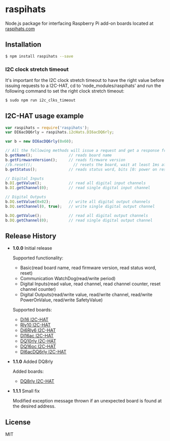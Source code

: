 # raspihats

Node.js package for interfacing Raspberry Pi add-on boards located at [raspihats.com](http://raspihats.com/)

## Installation
  ```sh
  $ npm install raspihats --save
  ```
  
### I2C clock stretch timeout
  It's important for the I2C clock stretch timeout to have the right value before issuing requests to a I2C-HAT, cd to 'node_modules/raspihats' and run the following command to set the right clock stretch timeout:
  
  ```sh
  $ sudo npm run i2c_clks_timeout
  ```

## I2C-HAT usage example

```javascript
var raspihats = require('raspihats');
var DI6acDQ6rly = raspihats.i2cHats.DI6acDQ6rly;

var b = new DI6acDQ6rly(0x60);

// All the following methods will issue a request and get a response from the board over the I2C bus.
b.getName();                // reads board name
b.getFirmwareVersion();     // reads firmware version
//b.reset();                  // resets the board, wait at least 1ms after reset before issuing another request
b.getStatus();              // reads status word, bits [0: power on reset, 1: software reset, 2: watchdog reset]

// Digital Inputs
b.DI.getValue();            // read all digital input channels
b.DI.getChannel(0);         // read single digital input channel

// Digital Outputs
b.DQ.setValue(0x02);        // write all digital output channels
b.DQ.setChannel(0, true);   // write single digital output channel

b.DQ.getValue();            // read all digital output channels
b.DQ.getChannel(0);         // read single digital output channel
```

## Release History

* **1.0.0** Initial release

  Supported functionality:
  * Basic(read board name, read firmware version, read status word, reset)
  * Communication WatchDog(read/write period)
  * Digital Inputs(read value, read channel, read channel counter, reset channel counter)
  * Digital Outputs(read/write value, read/write channel, read/write PowerOnValue, read/write SafetyValue)
  
  Supported boards:
  * [Di16 I2C-HAT](http://raspihats.com/product/di16/)
  * [Rly10 I2C-HAT](http://raspihats.com/product/rly10/)
  * [Di6Rly6 I2C-HAT](http://raspihats.com/product/di6rly6/)
  * [DI16ac I2C-HAT](http://raspihats.com/product/di16ac/)
  * [DQ10rly I2C-HAT](http://raspihats.com/product/dq10rly/)
  * [DQ16oc I2C-HAT](http://raspihats.com/product/dq16oc/)
  * [DI6acDQ6rly I2C-HAT](http://raspihats.com/product/di6acdq6rly/)

* **1.1.0** Added DQ8rly
  
  Added boards:
  * [DQ8rly I2C-HAT](http://raspihats.com/product/dq8rly/)

* **1.1.1** Small fix
  
  Modified exception message thrown if an unexpected board is found at the desired address.

## License

MIT
